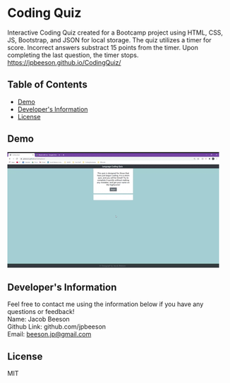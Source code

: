 # Coding Quiz
  Interactive Coding Quiz created for a Bootcamp project using HTML, CSS, JS, Bootstrap, and JSON for local storage. The quiz utilizes a timer for score. Incorrect answers substract 15 points from the timer. Upon completing the last question, the timer stops.
  <br>
  https://jpbeeson.github.io/CodingQuiz/

  ## Table of Contents
  * [Demo](#demo)
  * [Developer's Information](#devInfo)
  * [License](#license)
  
  ## <a name="demo"></a>Demo
  ![](Assets/Images/codingQuiz.gif)

  ## <a name="devInfo"></a>Developer's Information
  Feel free to contact me using the information below if you have any questions or feedback!
  <br>
  Name: Jacob Beeson
  <br>
  Github Link: github.com/jpbeeson
  <br>
  Email: <beeson.jp@gmail.com>

  ## <a name="license"></a>License
  MIT
